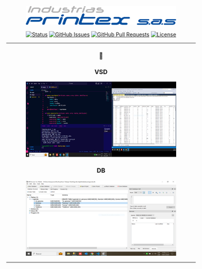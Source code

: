 <p align="center">
  <a href="" rel="noopener">
 <img width=400px height=50px src="/images/Logo Printex [Convertido].png" alt="Project logo"></a>
</p>


<div align="center">

[![Status](https://img.shields.io/badge/status-active-success.svg)]()
[![GitHub Issues](https://img.shields.io/github/issues/kylelobo/The-Documentation-Compendium.svg)](https://github.com/kylelobo/The-Documentation-Compendium/issues)
[![GitHub Pull Requests](https://img.shields.io/github/issues-pr/kylelobo/The-Documentation-Compendium.svg)](https://github.com/kylelobo/The-Documentation-Compendium/pulls)
[![License](https://img.shields.io/badge/license-MIT-blue.svg)](/LICENSE)

</div>

---
<div align="center" >
<h3>📝</h3>

<h3>VSD</h3>
<img width=400px height=200px src="/images/CapturaVisual.PNG" alt="Projectlogo">
<h3>DB</h3>
<img width=400px height=200px src="/images/CapturaBasedeDatos.PNG" alt="Projectlogo">
</div>
<hr></hr>

</a>

